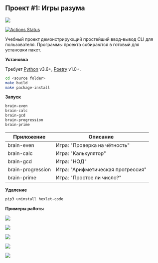 ## Проект #1: Игры разума

<a href="https://codeclimate.com/github/mr-xeroth/python-project-lvl1/maintainability"><img src="https://api.codeclimate.com/v1/badges/d549a9ed42a8bf1e1b0c/maintainability" /></a>

[![Actions Status](https://github.com/mr-xeroth/python-project-lvl1/workflows/hexlet-check/badge.svg)](https://github.com/mr-xeroth/python-project-lvl1/actions)

Учебный проект демонстрирующий простейший ввод-вывод CLI для пользователя. Программы проекта собираются в готовый для установки пакет. 

**Установка**

Требует [Python](https://www.python.org/) v3.6+, [Poetry](https://python-poetry.org/) v1.0+.

```sh
cd <source folder>
make build
make package-install
```

**Запуск**

```sh
brain-even
brain-calc
brain-gcd
brain-progression
brain-prime
```

| Приложение        | Описание                              |
|-------------------|---------------------------------------|
| brain-even        | Игра: "Проверка на чётность"          |
| brain-calc        | Игра: "Калькулятор"                   |
| brain-gcd         | Игра: "НОД"                           |
| brain-progression | Игра: "Арифметическая прогрессия"     |
| brain-prime       | Игра: "Простое ли число?"             |

**Удаление**

```sh
pip3 uninstall hexlet-code
```

**Примеры работы**

<a href="https://asciinema.org/a/Ven1BaTSJ9gHdk9smTrEiVixZ" target="_blank"><img src="https://asciinema.org/a/Ven1BaTSJ9gHdk9smTrEiVixZ.svg" /></a>

<a href="https://asciinema.org/a/7KDfI2vOlGd45d6niOL0Ob2IR" target="_blank"><img src="https://asciinema.org/a/7KDfI2vOlGd45d6niOL0Ob2IR.svg" /></a>

<a href="https://asciinema.org/a/WrkuTjUTdWEa2hBramddkqfU2" target="_blank"><img src="https://asciinema.org/a/WrkuTjUTdWEa2hBramddkqfU2.svg" /></a>

<a href="https://asciinema.org/a/CF1tmRpc7FKkOsdgedgJFgall" target="_blank"><img src="https://asciinema.org/a/CF1tmRpc7FKkOsdgedgJFgall.svg" /></a>

<a href="https://asciinema.org/a/DxsTcRn9Jbz7u63An6D7HgTck" target="_blank"><img src="https://asciinema.org/a/DxsTcRn9Jbz7u63An6D7HgTck.svg" /></a>
